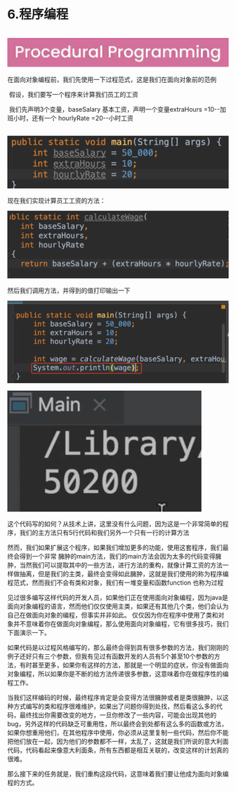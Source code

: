 # 6.程序编程

​	![image-20220331230712432](../../../../../.vuepress/public/images/image-20220331230712432.png)



​	在面向对象编程前，我们先使用一下过程范式，这是我们在面向对象前的范例



​	假设，我们要写一个程序来计算我们员工的工资

​		我们先声明3个变量，baseSalary 基本工资，声明一个变量extraHours =10--加班小时，还有一个 hourlyRate =20--小时工资

​		![image-20220331231310652](../../../../../.vuepress/public/images/image-20220331231310652.png)



现在我们实现计算员工工资的方法：

![image-20220331231541383](../../../../../.vuepress/public/images/image-20220331231541383.png)



然后我们调用方法，并得到的值打印输出一下

![image-20220331231657651](../../../../../.vuepress/public/images/image-20220331231657651.png)



![image-20220331231715080](../../../../../.vuepress/public/images/image-20220331231715080.png)



​	这个代码写的如何？从技术上讲，这里没有什么问题，因为这是一个非常简单的程序，我们的主方法只有5行代码和我们另外一个只有一行的计算方法



​	然而，我们如果扩展这个程序，如果我们增加更多的功能，使用这套程序，我们最终会得到一个非常 臃肿的main方法，我们的main方法会因为太多的代码变得臃肿，当然我们可以提取其中的一些方法，进行方法的重构，就像计算工资的方法一样做抽离，但是我们的主类，最终会变得如此臃肿，这就是我们使用的称为程序编程范式，然而我们不会有类和对象，我们有一堆变量和函数function 也称为过程



​	见过很多编写这样代码的开发人员，如果他们正在使用面向对象编程，因为java是面向对象编程的语言，然而他们仅仅使用主类，如果还有其他几个类，他们会认为自己在做面向对象的编程，但事实并非如此。 仅仅因为你在程序中使用了类和对象并不意味着你在做面向对象编程，那么使用面向对象编程，它有很多技巧，我们下面演示一下。



​	如果代码是以过程风格编写的，那么最终会得到具有很多参数的方法，我们刚刚的例子还好只有三个参数，但我有见过有函数开发的人员有5个甚至10个参数的方法，有时甚至更多，如果你有这样的方法，那就是一个明显的症状，你没有做面向对象编程，所以如果你是不断的给方法传递很多参数，这意味着你在做程序性的编程工作。

​		当我们这样编码的时候，最终程序肯定是会变得方法很臃肿或者是类很臃肿，以这种方式编写的类和程序很难维护，如果出了问题你得到处找，然后看这么多的代码，最终找出你需要改变的地方，一旦你修改了一些内容，可能会出现其他的bug，另外这样的代码缺乏可重用性，所以最终会到处都有这么多的函数或方法，如果你想重用他们，在其他程序中使用，你必须从这里复制一些代码，然后你不能把他们放在一起，因为他们的参数都不一样，太乱了，这就是我们所说的意大利面代码，代码看起来像意大利面条，所有东西都是相互关联的，改变这样的计划真的很难。



​		那么接下来的任务就是，我们重构这段代码，这意味着我们要让他成为面向对象编程的方式。













































